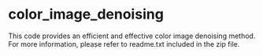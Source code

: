 # color_image_denoising
This code provides an efficient and effective color image denoising method. For more information, please refer to readme.txt included in the zip file.
